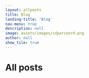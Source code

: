 ```yaml
---
layout: allposts
title: Blog
landing-title: 'Blog'
nav-menu: true
description: null
image: assets/images/cdparcoord.png
author: null
show_tile: true
---
```


<h1>All posts</h1>
